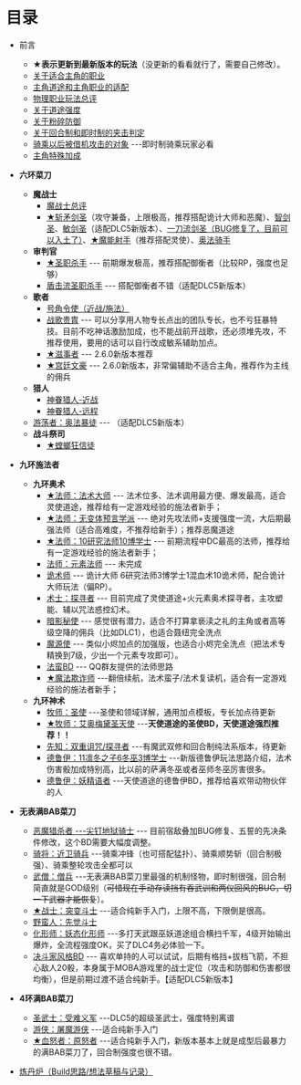 # 目录

- 前言
  - **★表示更新到最新版本的玩法**（没更新的看看就行了，需要自己修改）。
  - [关于适合主角的职业](/Wotr/Wotr-BD-Ldr/#关于适合主角的职业)
  - [主角道途和主角职业的适配](/Wotr/Wotr-BD-Ldr/#主角道途和主角职业的适配)
  - [物理职业玩法总评](/Wotr/Wotr-BD-Ldr/#物理职业玩法总评)
  - [关于道途强度](/Wotr/Wotr-BD-Ldr/#关于道途强度)
  - [关于粉碎防御](/Wotr/Wotr-BD-Ldr/#关于粉碎防御)
  - [关于回合制和即时制的夹击判定](/Wotr/Wotr-BD-Ldr/#关于回合制和即时制的夹击判定)
  - [骑乘以后被借机攻击的对象](/Wotr/Wotr-BD-Ldr/#骑乘以后被借机攻击的对象) ---即时制骑乘玩家必看
  - [主角特殊加成](/Wotr/Wotr-BD-Ldr/主角的特殊加成)
- **六环菜刀**

  - **魔战士**
    - [魔战士总评](/Wotr/Wotr-BD-Ldr/Magus#魔战士总评)
    - [★斩矛剑圣](/Wotr/Wotr-BD-Ldr/Magus#斩矛剑圣)（攻守兼备，上限极高，推荐搭配诡计大师和恶魔）、[智剑圣](/Wotr/Wotr-BD-Ldr/Magus#智剑圣)、[敏剑圣](/Wotr/Wotr-BD-Ldr/Magus#敏剑圣)（适配DLC5新版本）、[一刀流剑圣（BUG修复了，目前可以入土了）](/Wotr/Wotr-BD-Ldr/Magus#一刀流剑圣)、[★魔能射手](/Wotr/Wotr-BD-Ldr/Magus#魔能射手)（推荐搭配灵使）、[奥法骑手](/Wotr/Wotr-BD-Ldr/Magus#奥法骑手)
  - **审判官**
    - [★圣职杀手](/Wotr/Wotr-BD-Ldr/Inquisitor#圣职杀手) --- 前期爆发极高，推荐搭配御衡者（比较RP，强度也足够）
    - [盾击流圣职杀手](/Wotr/Wotr-BD-Ldr/Inquisitor#盾击流圣职杀手) --- 搭配御衡者不错（适配DLC5新版本）
  - **歌者**
    - [号角令使（近战/施法）](/Wotr/Wotr-BD-Ldr/Skald#歌者)
    - [战歌贵胄](/Wotr/Wotr-BD-Ldr/Skald#战歌贵胄) --- 可以分享用人物专长点出的团队专长，也不亏狂暴特技。目前不吃神话激励加成，也不能战前开战歌，还必须堆先攻，不推荐使用，要用的话可以自行改成敏系辅助加点。
    - [★滋事者](/Wotr/Wotr-BD-Ldr/Skald#滋事者) --- 2.6.0新版本推荐
    - [★宫廷文豪](/Wotr/Wotr-BD-Ldr/Skald#宫廷文豪) --- 2.6.0新版本，非常偏辅助不适合主角，推荐作为主线的佣兵
  - **猎人**
    - [神眷猎人-近战](/Wotr/Wotr-BD-Ldr/搁置内容#近战神眷猎人) 
    - [神眷猎人-远程](/Wotr/Wotr-BD-Ldr/搁置内容#远程神眷猎人) 
  - [游荡者：奥法暴徒](/Wotr/Wotr-BD-Ldr/搁置内容#奥法暴徒) --- （适配DLC5新版本）
  - **战斗祭司**
    - [★螳螂狂信徒](/Wotr/Wotr-BD-Ldr/Warpriest#螳螂狂信徒)
- **九环施法者**
  - **九环奥术**
    - [★法师：法术大师](/Wotr/Wotr-BD-Ldr/Wizard#法术大师) --- 法术位多、法术调用最方便、爆发最高，适合灵使道途，推荐给有一定游戏经验的施法者新手；
    - [★法师：无变体预言学派](/Wotr/Wotr-BD-Ldr/Wizard#预言学派法师) --- 绝对先攻法师+支援强度一流，大后期最强法师（适合高难度，不推荐给新手）；推荐恶魔道途
    - [★法师：10研究法师10博学士](/Wotr/Wotr-BD-Ldr/Wizard#10研究法师10博学士) --- 前期流程中DC最高的法师，推荐给有一定游戏经验的施法者新手；
    - [法师：元素法师](/Wotr/Wotr-BD-Ldr/Wizard#元素法师) --- 未完成
    - [诡术师](/Wotr/Wotr-BD-Ldr/Wizard#10研究法师10博学士) --- 诡计大师 6研究法师3博学士1混血术10诡术师，配合诡计大师玩法（偏RP）。
    - [术士：探寻者](/Wotr/Wotr-BD-Ldr/Wizard#探寻者术士) --- 目前完成了灵使道途+火元素奥术探寻者，主攻塑能、辅以咒法惑控幻术。
    - [暗影秘使](/Wotr/Wotr-BD-Ldr/Wizard#暗影秘使) ---  感觉很有潜力，适合不打算拿亵渎之礼的主角或者高等级空降的佣兵（比如DLC1），也适合聂纽完全洗点
    - [魔源使](/Wotr/Wotr-BD-Ldr/Wizard#魔源使) --- 类似小烬加点的加强版，也适合小烬完全洗点（把法术专精换到7级，少出一个元素专攻即可）。
    - [法蛮BD](/Wotr/Wotr-BD-Ldr/Wizard#法蛮BD) --- QQ群友提供的法师思路
    - [★魔法欺诈师](/Wotr/Wotr-BD-Ldr/搁置内容#魔法欺诈师) ---翻倍续航，法术蛮子/法术复读机，适合有一定游戏经验的施法者新手；
  - **九环神术**
    - [牧师：圣使](/Wotr/Wotr-BD-Ldr/九环神术施法者#圣使) ---圣使和领域详解，通用加点模板，专长加点待更新
    - [★牧师：艾奥梅黛圣天使](/Wotr/Wotr-BD-Ldr/九环神术施法者#艾奥梅黛圣天使) ---**天使道途的圣使BD，天使道途强烈推荐！！**
    - [先知：双重诅咒/探寻者](/Wotr/Wotr-BD-Ldr/九环神术施法者#先知) ---有魔武双修和回合制纯法系版本，待更新
    - [德鲁伊：11凛冬之子6冬巫3博学士](/Wotr/Wotr-BD-Ldr/九环神术施法者#11凛冬之子6冬巫3博学士) ---新版德鲁伊玩法思路介绍，法术伤害骰加成特别高，比以前的萨满冬巫或者巫师冬巫厉害很多。
    - [德鲁伊：妖精语者](/Wotr/Wotr-BD-Ldr/九环神术施法者#妖精语者) ---天使道途的德鲁伊BD，推荐给喜欢带动物伙伴的人
- **无表满BAB菜刀**
  - [恶魔猎杀者 ---尖钉地狱骑士](/Wotr/Wotr-BD-Ldr/搁置内容#地狱骑士) --- 目前宿敌叠加BUG修复、五誓的先决条件修改，这个BD需要大幅度调整。
  - [骑将：近卫骑兵](/Wotr/Wotr-BD-Ldr/搁置内容#骑将) ---骑乘冲锋（也可搭配猛扑）、骑乘顺势斩（回合制极强）、骑乘整轮攻击全都可以
  - [武僧：僧兵](/Wotr/Wotr-BD-Ldr/搁置内容#僧兵) ---无表满BAB菜刀里最强的机制怪物，即时制很强，回合制简直就是GOD级别（~~可惜现在手动存读挡有吞武训和两仪回风的BUG，切一下武器才能恢复~~）。
  - [★战士：突变斗士](/Wotr/Wotr-BD-Ldr/搁置内容#战士) ---适合纯新手入门，上限不高，下限倒是很高。
  - [野蛮人：先觉斗士](/Wotr/Wotr-BD-Ldr/搁置内容#先觉斗士)
  - [化形师：妖态化形师](/Wotr/Wotr-BD-Ldr/搁置内容#妖态化形师) ---多打天武跟巫妖道途组合横扫千军，4级开始输出爆炸，全流程强度OK，买了DLC4务必体验一下。
  - [决斗家风格BD](/Wotr/Wotr-BD-Ldr/搁置内容#决斗家风格BD) --- 喜欢单持的人可以试试，后期有格挡+拔档飞箭，不担心敌人20骰，本身属于MOBA游戏里的战士定位（攻击和防御和伤害都很均衡），但是前期过渡不适合纯新手。【适配DLC5新版本】
- **4环满BAB菜刀**

  - [圣武士：受难义军](/Wotr/Wotr-BD-Ldr/搁置内容#圣武士) ---DLC5的超级圣武士，强度特别离谱
  - [游侠：屠魔游侠](/Wotr/Wotr-BD-Ldr/搁置内容#游侠) ---适合纯新手入门
  - [★血怒者：原怒者](/Wotr/Wotr-BD-Ldr/Bloodrager#血怒者) ---适合纯新手入门，新版本基本上就是成型后最暴力的满BAB菜刀了，回合制强度也很不错。
- [炼丹炉（Build思路/想法草稿与记录）](/Wotr/Wotr-BD-Ldr/搁置内容#炼丹炉)